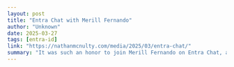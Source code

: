 ```yaml
---
layout: post
title: "Entra Chat with Merill Fernando"
author: "Unknown"
date: 2025-03-27
tags: [entra-id]
link: "https://nathanmcnulty.com/media/2025/03/entra-chat/"
summary: "It was such an honor to join Merill Fernando on Entra Chat, and I hope to join him again in the future. Be sure to check out Entra Chat: https://entra.news/p/operational-groups-in-entra-with"
---
```


